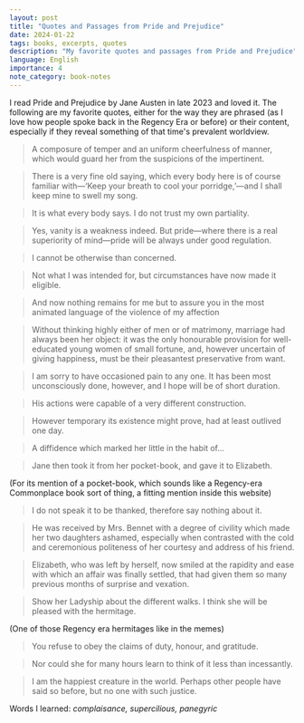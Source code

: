 ```yaml
---
layout: post
title: "Quotes and Passages from Pride and Prejudice"
date: 2024-01-22
tags: books, excerpts, quotes
description: "My favorite quotes and passages from Pride and Prejudice"
language: English
importance: 4
note_category: book-notes
---
```


I read Pride and Prejudice by Jane Austen in late 2023 and loved it. The following are my favorite quotes, either for the way they are phrased (as I love how people spoke back in the Regency Era or before) or their content, especially if they reveal something of that time's prevalent worldview.

> A composure of temper and an uniform cheerfulness of manner, which would guard her from the suspicions of the impertinent.

> There is a very fine old saying, which every body here is of course familiar with—‘Keep your breath to cool your porridge,’—and I shall keep mine to swell my song.

> It is what every body says. I do not trust my own partiality.

> Yes, vanity is a weakness indeed. But pride—where there is a real superiority of mind—pride will be always under good regulation.

> I cannot be otherwise than concerned.

> Not what I was intended for, but circumstances have now made it eligible.

> And now nothing remains for me but to assure you in the most animated language of the violence of my affection

> Without thinking highly either of men or of matrimony, marriage had always been her object: it was the only honourable provision for well-educated young women of small fortune, and, however uncertain of giving happiness, must be their pleasantest preservative from want.

> I am sorry to have occasioned pain to any one. It has been most unconsciously done, however, and I hope will be of short duration.

> His actions were capable of a very different construction.

> However temporary its existence might prove, had at least outlived one day.

> A diffidence which marked her little in the habit of...

> Jane then took it from her pocket-book, and gave it to Elizabeth.

(For its mention of a pocket-book, which sounds like a Regency-era Commonplace book sort of thing, a fitting mention inside this website)

> I do not speak it to be thanked, therefore say nothing about it.

> He was received by Mrs. Bennet with a degree of civility which made her two daughters ashamed, especially when contrasted with the cold and ceremonious politeness of her courtesy and address of his friend.

> Elizabeth, who was left by herself, now smiled at the rapidity and ease with which an affair was finally settled, that had given them so many previous months of surprise and vexation.

> Show her Ladyship about the different walks. I think she will be pleased with the hermitage.

(One of those Regency era hermitages like in the memes)

> You refuse to obey the claims of duty, honour, and gratitude.

> Nor could she for many hours learn to think of it less than incessantly.

> I am the happiest creature in the world. Perhaps other people have said so before, but no one with such justice.

Words I learned: _complaisance, supercilious, panegyric_
